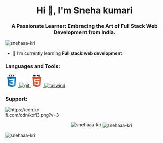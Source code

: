 <h1 align="center">Hi 👋, I'm Sneha kumari</h1>
<h3 align="center">A Passionate Learner: Embracing the Art of Full Stack Web Development from India.</h3>

<p align="left"> <img src="https://komarev.com/ghpvc/?username=snehaaa-kri&label=Profile%20views&color=0e75b6&style=flat" alt="snehaaa-kri" /> </p>

- 🌱 I’m currently learning **Full stack web development**



<h3 align="left">Languages and Tools:</h3>
<p align="left"> <a href="https://www.w3schools.com/css/" target="_blank" rel="noreferrer"> <img src="https://raw.githubusercontent.com/devicons/devicon/master/icons/css3/css3-original-wordmark.svg" alt="css3" width="40" height="40"/> </a> <a href="https://git-scm.com/" target="_blank" rel="noreferrer"> <img src="https://www.vectorlogo.zone/logos/git-scm/git-scm-icon.svg" alt="git" width="40" height="40"/> </a> <a href="https://www.w3.org/html/" target="_blank" rel="noreferrer"> <img src="https://raw.githubusercontent.com/devicons/devicon/master/icons/html5/html5-original-wordmark.svg" alt="html5" width="40" height="40"/> </a> <a href="https://tailwindcss.com/" target="_blank" rel="noreferrer"> <img src="https://www.vectorlogo.zone/logos/tailwindcss/tailwindcss-icon.svg" alt="tailwind" width="40" height="40"/> </a> </p>

<h3 align="left">Support:</h3>
<p><a href="https://ko-fi.com/https://cdn.ko-fi.com/cdn/kofi3.png?v=3"> <img align="left" src="https://cdn.ko-fi.com/cdn/kofi3.png?v=3" height="50" width="210" alt="https://cdn.ko-fi.com/cdn/kofi3.png?v=3" /></a></p>
<br><br>

<div flex flex-col justify-center items-cenetr mt-10 >
  <p><img align="left" src="https://github-readme-stats.vercel.app/api/top-langs?username=snehaaa-kri&show_icons=true&locale=en&layout=compact" alt="snehaaa-kri" /></p>

<p>&nbsp;<img align="center" src="https://github-readme-stats.vercel.app/api?username=snehaaa-kri&show_icons=true&locale=en" alt="snehaaa-kri" /></p>

<p><img align="center" src="https://github-readme-streak-stats.herokuapp.com/?user=snehaaa-kri&" alt="snehaaa-kri" /></p>
</div>

<!---
Snehaaa-Kri/Snehaaa-Kri is a ✨ special ✨ repository because its `README.md` (this file) appears on your GitHub profile.
You can click the Preview link to take a look at your changes.
--->
